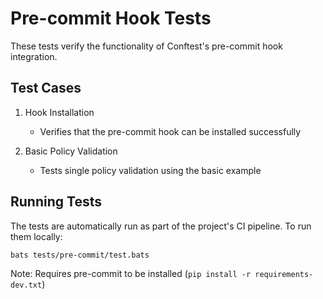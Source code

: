 # Pre-commit Hook Tests

These tests verify the functionality of Conftest's pre-commit hook integration.

## Test Cases

1. Hook Installation
   - Verifies that the pre-commit hook can be installed successfully

2. Basic Policy Validation
   - Tests single policy validation using the basic example

## Running Tests

The tests are automatically run as part of the project's CI pipeline. To run them locally:

```bash
bats tests/pre-commit/test.bats
```

Note: Requires pre-commit to be installed (`pip install -r requirements-dev.txt`)